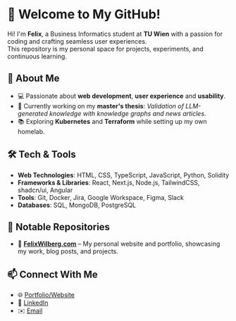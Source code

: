 # 🌟 Welcome to My GitHub!

Hi! I'm **Felix**, a Business Informatics student at **TU Wien** with a passion for coding and crafting seamless user experiences.  
This repository is my personal space for projects, experiments, and continuous learning.

## 🚀 About Me
- 💻 Passionate about **web development**, **user experience** and **usability**.
- 🎯 Currently working on my **master's thesis**: *Validation of LLM-generated knowledge with knowledge graphs and news articles*.
- 📚 Exploring **Kubernetes** and **Terraform** while setting up my own homelab.

## 🛠️ Tech & Tools
- **Web Technologies**: HTML, CSS, TypeScript, JavaScript, Python, Solidity
- **Frameworks & Libraries**: React, Next.js, Node.js, TailwindCSS, shadcn/ui, Angular
- **Tools**: Git, Docker, Jira, Google Workspace, Figma, Slack
- **Databases**: SQL, MongoDB, PostgreSQL

## 📂 Notable Repositories
- 🔹 **[FelixWilberg.com](https://felixwilberg.com)** – My personal website and portfolio, showcasing my work, blog posts, and projects.

## 📫 Connect With Me
- 🌐 [Portfolio/Website](https://felixwilberg.com)
- 🔗 [LinkedIn](https://www.linkedin.com/in/felix-wilberg/)
- ✉️ [Email](mailto:felix@felixwilberg.com)  
